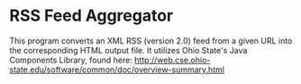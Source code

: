 # RSS Feed Aggregator
This program converts an XML RSS (version 2.0) feed from a given URL into the corresponding HTML output file.  It utilizes Ohio State's Java Components Library, found here:
http://web.cse.ohio-state.edu/software/common/doc/overview-summary.html
